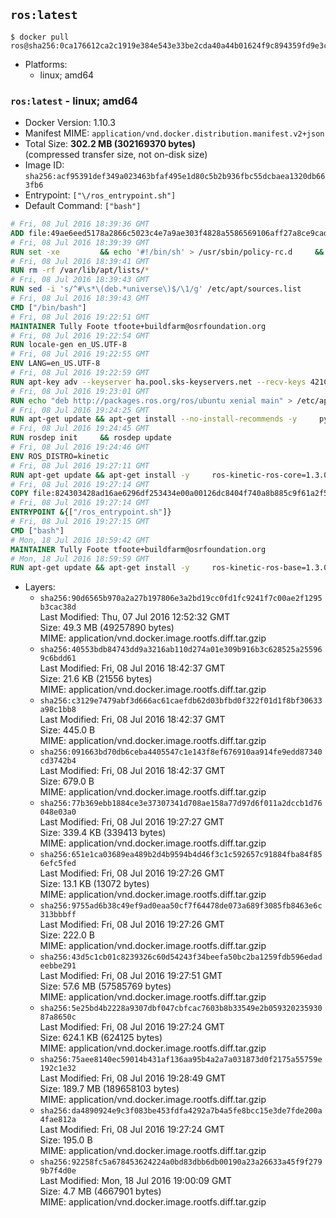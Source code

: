 ## `ros:latest`

```console
$ docker pull ros@sha256:0ca176612ca2c1919e384e543e33be2cda40a44b01624f9c894359fd9e3cb088
```

-	Platforms:
	-	linux; amd64

### `ros:latest` - linux; amd64

-	Docker Version: 1.10.3
-	Manifest MIME: `application/vnd.docker.distribution.manifest.v2+json`
-	Total Size: **302.2 MB (302169370 bytes)**  
	(compressed transfer size, not on-disk size)
-	Image ID: `sha256:acf95391def349a023463bfaf495e1d80c5b2b936fbc55dcbaea1320db663fb6`
-	Entrypoint: `["\/ros_entrypoint.sh"]`
-	Default Command: `["bash"]`

```dockerfile
# Fri, 08 Jul 2016 18:39:36 GMT
ADD file:49ae6eed5178a2866c5023c4e7a9ae303f4828a5586569106aff27a8ce9cadf6 in /
# Fri, 08 Jul 2016 18:39:39 GMT
RUN set -xe 		&& echo '#!/bin/sh' > /usr/sbin/policy-rc.d 	&& echo 'exit 101' >> /usr/sbin/policy-rc.d 	&& chmod +x /usr/sbin/policy-rc.d 		&& dpkg-divert --local --rename --add /sbin/initctl 	&& cp -a /usr/sbin/policy-rc.d /sbin/initctl 	&& sed -i 's/^exit.*/exit 0/' /sbin/initctl 		&& echo 'force-unsafe-io' > /etc/dpkg/dpkg.cfg.d/docker-apt-speedup 		&& echo 'DPkg::Post-Invoke { "rm -f /var/cache/apt/archives/*.deb /var/cache/apt/archives/partial/*.deb /var/cache/apt/*.bin || true"; };' > /etc/apt/apt.conf.d/docker-clean 	&& echo 'APT::Update::Post-Invoke { "rm -f /var/cache/apt/archives/*.deb /var/cache/apt/archives/partial/*.deb /var/cache/apt/*.bin || true"; };' >> /etc/apt/apt.conf.d/docker-clean 	&& echo 'Dir::Cache::pkgcache ""; Dir::Cache::srcpkgcache "";' >> /etc/apt/apt.conf.d/docker-clean 		&& echo 'Acquire::Languages "none";' > /etc/apt/apt.conf.d/docker-no-languages 		&& echo 'Acquire::GzipIndexes "true"; Acquire::CompressionTypes::Order:: "gz";' > /etc/apt/apt.conf.d/docker-gzip-indexes
# Fri, 08 Jul 2016 18:39:41 GMT
RUN rm -rf /var/lib/apt/lists/*
# Fri, 08 Jul 2016 18:39:43 GMT
RUN sed -i 's/^#\s*\(deb.*universe\)$/\1/g' /etc/apt/sources.list
# Fri, 08 Jul 2016 18:39:43 GMT
CMD ["/bin/bash"]
# Fri, 08 Jul 2016 19:22:51 GMT
MAINTAINER Tully Foote tfoote+buildfarm@osrfoundation.org
# Fri, 08 Jul 2016 19:22:54 GMT
RUN locale-gen en_US.UTF-8
# Fri, 08 Jul 2016 19:22:55 GMT
ENV LANG=en_US.UTF-8
# Fri, 08 Jul 2016 19:22:59 GMT
RUN apt-key adv --keyserver ha.pool.sks-keyservers.net --recv-keys 421C365BD9FF1F717815A3895523BAEEB01FA116
# Fri, 08 Jul 2016 19:23:01 GMT
RUN echo "deb http://packages.ros.org/ros/ubuntu xenial main" > /etc/apt/sources.list.d/ros-latest.list
# Fri, 08 Jul 2016 19:24:25 GMT
RUN apt-get update && apt-get install --no-install-recommends -y     python-rosdep     python-rosinstall     python-vcstools     && rm -rf /var/lib/apt/lists/*
# Fri, 08 Jul 2016 19:24:45 GMT
RUN rosdep init     && rosdep update
# Fri, 08 Jul 2016 19:24:46 GMT
ENV ROS_DISTRO=kinetic
# Fri, 08 Jul 2016 19:27:11 GMT
RUN apt-get update && apt-get install -y     ros-kinetic-ros-core=1.3.0-0*     && rm -rf /var/lib/apt/lists/*
# Fri, 08 Jul 2016 19:27:14 GMT
COPY file:824303428ad16ae6296df253434e00a00126dc8404f740a8b885c9f61a2f5fcb in /
# Fri, 08 Jul 2016 19:27:14 GMT
ENTRYPOINT &{["/ros_entrypoint.sh"]}
# Fri, 08 Jul 2016 19:27:15 GMT
CMD ["bash"]
# Mon, 18 Jul 2016 18:59:42 GMT
MAINTAINER Tully Foote tfoote+buildfarm@osrfoundation.org
# Mon, 18 Jul 2016 18:59:59 GMT
RUN apt-get update && apt-get install -y     ros-kinetic-ros-base=1.3.0-0*     && rm -rf /var/lib/apt/lists/*
```

-	Layers:
	-	`sha256:90d6565b970a2a27b197806e3a2bd19cc0fd1fc9241f7c00ae2f1295b3cac38d`  
		Last Modified: Thu, 07 Jul 2016 12:52:32 GMT  
		Size: 49.3 MB (49257890 bytes)  
		MIME: application/vnd.docker.image.rootfs.diff.tar.gzip
	-	`sha256:40553bdb84743dd9a3216ab110d274a01e309b916b3c628525a255969c6bdd61`  
		Last Modified: Fri, 08 Jul 2016 18:42:37 GMT  
		Size: 21.6 KB (21556 bytes)  
		MIME: application/vnd.docker.image.rootfs.diff.tar.gzip
	-	`sha256:c3129e7479abf3d666ac61caefdb62d03bfbd0f322f01d1f8bf30633a98c1bb8`  
		Last Modified: Fri, 08 Jul 2016 18:42:37 GMT  
		Size: 445.0 B  
		MIME: application/vnd.docker.image.rootfs.diff.tar.gzip
	-	`sha256:091663bd70db6ceba4405547c1e143f8ef676910aa914fe9edd87340cd3742b4`  
		Last Modified: Fri, 08 Jul 2016 18:42:37 GMT  
		Size: 679.0 B  
		MIME: application/vnd.docker.image.rootfs.diff.tar.gzip
	-	`sha256:77b369ebb1884ce3e37307341d708ae158a77d97d6f011a2dccb1d76048e03a0`  
		Last Modified: Fri, 08 Jul 2016 19:27:27 GMT  
		Size: 339.4 KB (339413 bytes)  
		MIME: application/vnd.docker.image.rootfs.diff.tar.gzip
	-	`sha256:651e1ca03689ea489b2d4b9594b4d46f3c1c592657c91884fba84f856efc5fed`  
		Last Modified: Fri, 08 Jul 2016 19:27:26 GMT  
		Size: 13.1 KB (13072 bytes)  
		MIME: application/vnd.docker.image.rootfs.diff.tar.gzip
	-	`sha256:9755ad6b38c49ef9ad0eaa50cf7f64478de073a689f3085fb8463e6c313bbbff`  
		Last Modified: Fri, 08 Jul 2016 19:27:26 GMT  
		Size: 222.0 B  
		MIME: application/vnd.docker.image.rootfs.diff.tar.gzip
	-	`sha256:43d5c1cb01c8239326c60d54243f34beefa50bc2ba1259fdb596edadeebbe291`  
		Last Modified: Fri, 08 Jul 2016 19:27:51 GMT  
		Size: 57.6 MB (57585769 bytes)  
		MIME: application/vnd.docker.image.rootfs.diff.tar.gzip
	-	`sha256:5e25bd4b2228a9307dbf047cbfcac7603b8b33549e2b05932023593087a8650c`  
		Last Modified: Fri, 08 Jul 2016 19:27:24 GMT  
		Size: 624.1 KB (624125 bytes)  
		MIME: application/vnd.docker.image.rootfs.diff.tar.gzip
	-	`sha256:75aee8140ec59014b431af136aa95b4a2a7a031873d0f2175a55759e192c1e32`  
		Last Modified: Fri, 08 Jul 2016 19:28:49 GMT  
		Size: 189.7 MB (189658103 bytes)  
		MIME: application/vnd.docker.image.rootfs.diff.tar.gzip
	-	`sha256:da4890924e9c3f083be453fdfa4292a7b4a5fe8bcc15e3de7fde200a4fae812a`  
		Last Modified: Fri, 08 Jul 2016 19:27:24 GMT  
		Size: 195.0 B  
		MIME: application/vnd.docker.image.rootfs.diff.tar.gzip
	-	`sha256:92258fc5a678453624224a0bd83dbb6db00190a23a26633a45f9f2799b7f4d0e`  
		Last Modified: Mon, 18 Jul 2016 19:00:09 GMT  
		Size: 4.7 MB (4667901 bytes)  
		MIME: application/vnd.docker.image.rootfs.diff.tar.gzip
